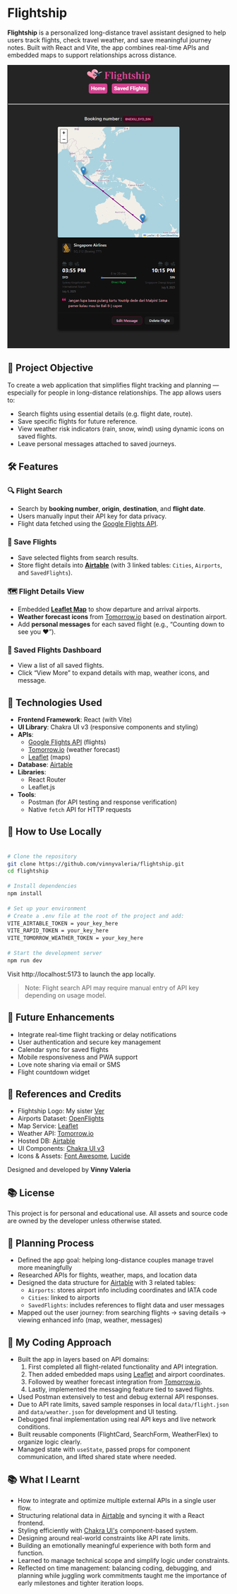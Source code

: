 # Flightship

**Flightship** is a personalized long-distance travel assistant designed to help users track flights, check travel weather, and save meaningful journey notes. Built with React and Vite, the app combines real-time APIs and embedded maps to support relationships across distance.

![Flightship](/src/assets/images/flightship-app.png)

## 🎯 Project Objective

To create a web application that simplifies flight tracking and planning — especially for people in long-distance relationships. The app allows users to:

-   Search flights using essential details (e.g. flight date, route).
-   Save specific flights for future reference.
-   View weather risk indicators (rain, snow, wind) using dynamic icons on saved flights.
-   Leave personal messages attached to saved journeys.

## 🛠 Features

### 🔍 Flight Search

-   Search by **booking number**, **origin**, **destination**, and **flight date**.
-   Users manually input their API key for data privacy.
-   Flight data fetched using the [Google Flights API](https://rapidapi.com/DataCrawler/api/google-flights2).

### 💾 Save Flights

-   Save selected flights from search results.
-   Store flight details into **[Airtable](https://airtable.com/)** (with 3 linked tables: `Cities`, `Airports`, and `SavedFlights`).

### 🗺 Flight Details View

-   Embedded **[Leaflet Map](https://leafletjs.com/)** to show departure and arrival airports.
-   **Weather forecast icons** from [Tomorrow.io](https://www.tomorrow.io/) based on destination airport.
-   Add **personal messages** for each saved flight (e.g., “Counting down to see you ❤️”).

### 📁 Saved Flights Dashboard

-   View a list of all saved flights.
-   Click “View More” to expand details with map, weather icons, and message.

## 🧪 Technologies Used

-   **Frontend Framework**: React (with Vite)
-   **UI Library**: Chakra UI v3 (responsive components and styling)
-   **APIs**:
    -   [Google Flights API](https://rapidapi.com/DataCrawler/api/google-flights2) (flights)
    -   [Tomorrow.io](https://www.tomorrow.io/) (weather forecast)
    -   [Leaflet](https://leafletjs.com/) (maps)
-   **Database**: [Airtable](https://airtable.com/)
-   **Libraries**:
    -   React Router
    -   Leaflet.js
-   **Tools**:
    -   Postman (for API testing and response verification)
    -   Native `fetch` API for HTTP requests

## 🥪 How to Use Locally

```bash

# Clone the repository
git clone https://github.com/vinnyvaleria/flightship.git
cd flightship

# Install dependencies
npm install

# Set up your environment
# Create a .env file at the root of the project and add:
VITE_AIRTABLE_TOKEN = your_key_here
VITE_RAPID_TOKEN = your_key_here
VITE_TOMORROW_WEATHER_TOKEN = your_key_here

# Start the development server
npm run dev

```

Visit http://localhost:5173 to launch the app locally.

> Note: Flight search API may require manual entry of API key depending on usage model.

## 🚀 Future Enhancements

-   Integrate real-time flight tracking or delay notifications
-   User authentication and secure key management
-   Calendar sync for saved flights
-   Mobile responsiveness and PWA support
-   Love note sharing via email or SMS
-   Flight countdown widget

## 🙌 References and Credits

-   Flightship Logo: My sister [Ver](https://www.instagram.com/vervivre/)
-   Airports Dataset: [OpenFlights](https://nginx.openflights.org/data.php#airport)
-   Map Service: [Leaflet](https://leafletjs.com/)
-   Weather API: [Tomorrow.io](https://www.tomorrow.io/)
-   Hosted DB: [Airtable](https://airtable.com/)
-   UI Components: [Chakra UI v3](https://chakra-ui.com/)
-   Icons & Assets: [Font Awesome](https://fontawesome.com/), [Lucide](https://lucide.dev/)

Designed and developed by **Vinny Valeria**

## 📚 License

This project is for personal and educational use. All assets and source code are owned by the developer unless otherwise stated.

## 📝 Planning Process

-   Defined the app goal: helping long-distance couples manage travel more meaningfully
-   Researched APIs for flights, weather, maps, and location data
-   Designed the data structure for [Airtable](https://airtable.com/) with 3 related tables:
    -   `Airports`: stores airport info including coordinates and IATA code
    -   `Cities`: linked to airports
    -   `SavedFlights`: includes references to flight data and user messages
-   Mapped out the user journey: from searching flights → saving details → viewing enhanced info (map, weather, messages)

## 🧠 My Coding Approach

-   Built the app in layers based on API domains:
    1. First completed all flight-related functionality and API integration.
    2. Then added embedded maps using [Leaflet](https://leafletjs.com/) and airport coordinates.
    3. Followed by weather forecast integration from [Tomorrow.io](https://www.tomorrow.io/).
    4. Lastly, implemented the messaging feature tied to saved flights.
-   Used Postman extensively to test and debug external API responses.
-   Due to API rate limits, saved sample responses in local `data/flight.json` and `data/weather.json` for development and UI testing.
-   Debugged final implementation using real API keys and live network conditions.
-   Built reusable components (FlightCard, SearchForm, WeatherFlex) to organize logic clearly.
-   Managed state with `useState`, passed props for component communication, and lifted shared state where needed.

## 📚 What I Learnt

-   How to integrate and optimize multiple external APIs in a single user flow.
-   Structuring relational data in [Airtable](https://airtable.com/) and syncing it with a React frontend.
-   Styling efficiently with [Chakra UI's](https://chakra-ui.com/) component-based system.
-   Designing around real-world constraints like API rate limits.
-   Building an emotionally meaningful experience with both form and function.
-   Learned to manage technical scope and simplify logic under constraints.
-   Reflected on time management: balancing coding, debugging, and planning while juggling work commitments taught me the importance of early milestones and tighter iteration loops.
